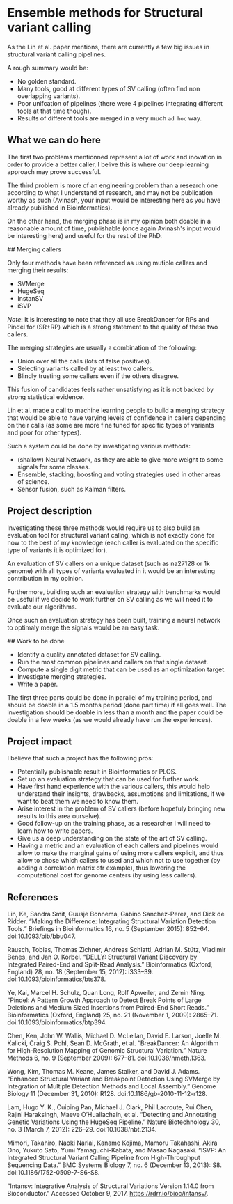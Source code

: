 # Ensemble methods for Structural variant calling

As the Lin et al. paper mentions, there are currently a few big issues
in structural variant calling pipelines.

A rough summary would be:

-   No golden standard.
-   Many tools, good at different types of SV calling (often find non
    overlapping variants).
-   Poor unifcation of pipelines (there were 4 pipelines integrating
    different tools at that time though).
-   Results of different tools are merged in a very much `ad hoc` way.

## What we can do here

The first two problems mentionned represent a lot of work and inovation
in order to provide a better caller, I belive this is where our deep
learning approach may prove successful.

The third problem is more of an engineering problem than a research one
according to what I understand of research, and may not be publication
worthy as such (Avinash, your input would be interesting here as you
have already published in Bioinformatics).

On the other hand, the merging phase is in my opinion both doable in a
reasonable amount of time, publishable (once again Avinash's input would
be interesting here) and useful for the rest of the PhD.

## Merging callers

Only four methods have been referenced as using mutiple callers and
merging their results:

-   SVMerge
-   HugeSeq
-   InstanSV
-   iSVP

*Note*: It is interesting to note that they all use BreakDancer for RPs
and Pindel for (SR+RP) which is a strong statement to the quality of
these two callers.

The merging strategies are usually a combination of the following:

-   Union over all the calls (lots of false positives).
-   Selecting variants called by at least two callers.
-   Blindly trusting some callers even if the others disagree.

This fusion of candidates feels rather unsatisfying as it is not backed
by strong statistical evidence.

Lin et al. made a call to machine learning people to build a merging
strategy that would be able to have varying levels of confidence in
callers depending on their calls (as some are more fine tuned for
specific types of variants and poor for other types).

Such a system could be done by investigating various methods:

-   (shallow) Neural Network, as they are able to give more weight to
    some signals for some classes.
-   Ensemble, stacking, boosting and voting strategies used in other
    areas of science.
-   Sensor fusion, such as Kalman filters.

## Project description

Investigating these three methods would require us to also build an
evaluation tool for structural variant caling, which is not exactly done
for now to the best of my knowledge (each caller is evaluated on the
specific type of variants it is optimized for).

An evaluation of SV callers on a unique dataset (such as na27128 or 1k
genome) with all types of variants evaluated in it would be an
interesting contribution in my opinion.

Furthermore, building such an evaluation strategy with benchmarks would
be useful if we decide to work further on SV calling as we will need it
to evaluate our algorithms.

Once such an evaluation strategy has been built, training a neural
network to optimaly merge the signals would be an easy task.

## Work to be done

-   Identify a quality annotated dataset for SV calling.
-   Run the most common pipelines and callers on that single dataset.
-   Compute a single digit metric that can be used as an
    optimization target.
-   Investigate merging strategies.
-   Write a paper.

The first three parts could be done in parallel of my training period,
and should be doable in a 1.5 months period (done part time) if all goes
well. The investigation should be doable in less than a month and the
paper could be doable in a few weeks (as we would already have run the
experiences).

## Project impact

I believe that such a project has the following pros:

-   Potentially publishable result in Bioinformatics or PLOS.
-   Set up an evaluation strategy that can be used for further work.
-   Have first hand experience with the various callers, this would help
    understand their insights, drawbacks, assumptions and limitations,
    if we want to beat them we need to know them.
-   Arise interest in the problem of SV callers (before hopefuly
    bringing new results to this area ourselve).
-   Good follow-up on the training phase, as a researcher I will need to
    learn how to write papers.
-   Give us a deep understanding on the state of the art of SV calling.
-   Having a metric and an evaluation of each callers and pipelines
    would allow to make the marginal gains of using more callers
    explicit, and thus allow to chose which callers to used and which
    not to use together (by adding a correlation matrix ofr example),
    thus lowering the computational cost for genome centers (by using
    less callers).

## References

Lin, Ke, Sandra Smit, Guusje Bonnema, Gabino Sanchez-Perez, and Dick de
Ridder. “Making the Difference: Integrating Structural Variation
Detection Tools.” Briefings in Bioinformatics 16, no. 5 (September
2015): 852–64. doi:10.1093/bib/bbu047.

Rausch, Tobias, Thomas Zichner, Andreas Schlattl, Adrian M. Stütz,
Vladimir Benes, and Jan O. Korbel. “DELLY: Structural Variant Discovery
by Integrated Paired-End and Split-Read Analysis.” Bioinformatics
(Oxford, England) 28, no. 18 (September 15, 2012): i333–39.
doi:10.1093/bioinformatics/bts378.

Ye, Kai, Marcel H. Schulz, Quan Long, Rolf Apweiler, and Zemin Ning.
“Pindel: A Pattern Growth Approach to Detect Break Points of Large
Deletions and Medium Sized Insertions from Paired-End Short Reads.”
Bioinformatics (Oxford, England) 25, no. 21 (November 1, 2009): 2865–71.
doi:10.1093/bioinformatics/btp394.

Chen, Ken, John W. Wallis, Michael D. McLellan, David E. Larson, Joelle
M. Kalicki, Craig S. Pohl, Sean D. McGrath, et al. “BreakDancer: An
Algorithm for High-Resolution Mapping of Genomic Structural Variation.”
Nature Methods 6, no. 9 (September 2009): 677–81.
doi:10.1038/nmeth.1363.

Wong, Kim, Thomas M. Keane, James Stalker, and David J. Adams. “Enhanced
Structural Variant and Breakpoint Detection Using SVMerge by Integration
of Multiple Detection Methods and Local Assembly.” Genome Biology 11
(December 31, 2010): R128. doi:10.1186/gb-2010-11-12-r128.

Lam, Hugo Y. K., Cuiping Pan, Michael J. Clark, Phil Lacroute, Rui Chen,
Rajini Haraksingh, Maeve O’Huallachain, et al. “Detecting and Annotating
Genetic Variations Using the HugeSeq Pipeline.” Nature Biotechnology 30,
no. 3 (March 7, 2012): 226–29. doi:10.1038/nbt.2134.

Mimori, Takahiro, Naoki Nariai, Kaname Kojima, Mamoru Takahashi, Akira
Ono, Yukuto Sato, Yumi Yamaguchi-Kabata, and Masao Nagasaki. “ISVP: An
Integrated Structural Variant Calling Pipeline from High-Throughput
Sequencing Data.” BMC Systems Biology 7, no. 6 (December 13, 2013): S8.
doi:10.1186/1752-0509-7-S6-S8.

“Intansv: Integrative Analysis of Structural Variations Version 1.14.0
from Bioconductor.” Accessed October 9, 2017.
https://rdrr.io/bioc/intansv/.
